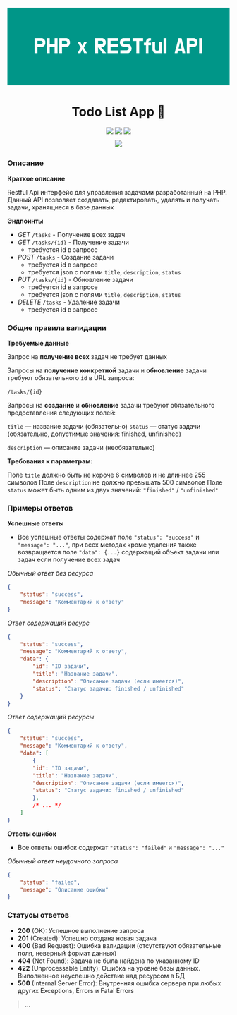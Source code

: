 <div id="start" hidden></div>

![logo](./logo.png)

<h1 align=center>Todo List App 🧾</h1>

<div align="center">
	<img src="https://img.shields.io/badge/Php-blue">
	<img src="https://img.shields.io/badge/Pimple-darkgreen">
	<img src="https://img.shields.io/badge/Dotenv-yellow">
</div>
<div align="center" style="margin-top: 10px;">
	<img src="https://img.shields.io/badge/Status-Ready-green">
</div>

### Описание

**Краткое описание**

Restful Api интерфейс для управления задачами разработанный на PHP. Данный API позволяет создавать, редактировать, удалять и получать задачи, хранящиеся в базе данных

**Эндпоинты**

- _GET_ `/tasks` - Получение всех задач
- _GET_ `/tasks/{id}` - Получение задачи
	- требуется id в запросе
- _POST_ `/tasks` - Создание задачи
	- требуется id в запросе
	- требуется json с полями `title`, `description`, `status`
- _PUT_ `/tasks/{id}` - Обновление задачи
	- требуется id в запросе
	- требуется json с полями `title`, `description`, `status`
- _DELETE_ `/tasks` - Удаление задачи
	- требуется id в запросе

### Общие правила валидации

**Требуемые данные**

Запрос на **получение всех** задач не требует данных

Запросы на **получение конкретной** задачи и **обновление** задачи требуют обязательного `id` в URL запроса:

`/tasks/{id}`

Запросы на **создание** и **обновление** задачи требуют обязательного предоставления следующих полей:

`title` — название задачи (обязательно)
`status` — статус задачи (обязательно, допустимые значения: finished, unfinished)

`description` — описание задачи (необязательно)

**Требования к параметрам:**

Поле `title` должно быть не короче 6 символов и не длиннее 255 символов
Поле `description` не должно превышать 500 символов
Поле `status` может быть одним из двух значений: `"finished"` / `"unfinished"`

### Примеры ответов

**Успешные ответы**

- Все успешные ответы содержат поле `"status": "success"` и `"message": "..."`, при всех методах кроме удаления также возвращается поле `"data": {...}` содержащий объект задачи или задач если получение всех задач

<em>Обычный ответ без ресурса</em>
```json
{
	"status": "success",
	"message": "Комментарий к ответу" 
}
```

<em>Ответ содержащий ресурс</em>

```json
{
	"status": "success",
	"message": "Комментарий к ответу",
	"data": {
		"id": "ID задачи",
		"title": "Название задачи",
		"description": "Описание задачи (если имеется)",
		"status": "Статус задачи: finished / unfinished"
	}
}
```

<em>Ответ содержащий ресурсы</em>

```json
{
	"status": "success",
	"message": "Комментарий к ответу",
	"data": [
		{
		"id": "ID задачи",
		"title": "Название задачи",
		"description": "Описание задачи (если имеется)",
		"status": "Статус задачи: finished / unfinished"
		},
		/* ... */
	]
}
```

**Ответы ошибок**

- Все ответы ошибок содержат `"status": "failed"` и `"message": "..."`

<em>Обычный ответ неудачного запроса</em>
```json
{
	"status": "failed",
	"message": "Описание ошибки" 
}
```

### Статусы ответов

- **200** (OK): Успешное выполнение запроса
- **201** (Created): Успешно создана новая задача
- **400** (Bad Request): Ошибка валидации (отсутствуют обязательные поля, неверный формат данных)
- **404** (Not Found): Задача не была найдена по указанному ID
- **422** (Unprocessable Entity): Ошибка на уровне базы данных. Выполненное неуспешно действие над ресурсом в БД
- **500** (Internal Server Error): Внутренняя ошибка сервера при любых других Exceptions, Errors и Fatal Errors

> ...